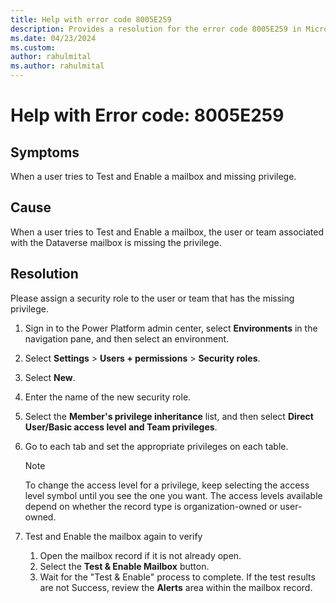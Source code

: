 ```yaml
---
title: Help with error code 8005E259
description: Provides a resolution for the error code 8005E259 in Microsoft Dataverse.
ms.date: 04/23/2024
ms.custom: 
author: rahulmital
ms.author: rahulmital
---
```

# Help with Error code: 8005E259

## Symptoms

When a user tries to Test and Enable a mailbox and missing privilege.

## Cause

When a user tries to Test and Enable a mailbox, the user or team associated with the Dataverse mailbox is missing the privilege.

## Resolution

Please assign a security role to the user or team that has the missing privilege.

1. Sign in to the Power Platform admin center, select **Environments** in the navigation pane, and then select an environment.
2. Select **Settings** > **Users + permissions** > **Security roles**.
3. Select **New**.
4. Enter the name of the new security role.
5. Select the **Member's privilege inheritance** list, and then select **Direct User/Basic access level and Team privileges**.
6. Go to each tab and set the appropriate privileges on each table.

   > [!NOTE] 
   > To change the access level for a privilege, keep selecting the access level symbol until you see the one you want. The access levels available depend on whether the record type is organization-owned or user-owned.

7. Test and Enable the mailbox again to verify

   1. Open the mailbox record if it is not already open.
   2. Select the **Test & Enable Mailbox** button.
   3. Wait for the "Test & Enable" process to complete. If the test results are not Success, review the **Alerts** area within the mailbox record.
